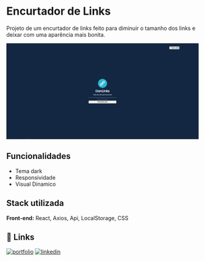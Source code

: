 # Encurtador de Links
Projeto de um encurtador de links feito para diminuir o tamanho dos links e deixar com uma aparência mais bonita.

<img src="/public/url.png" alt="url">

## Funcionalidades

- Tema dark
- Responsividade
- Visual Dinamico

## Stack utilizada

**Front-end:** React, Axios, Api, LocalStorage, CSS

## 🔗 Links

[![portfolio](https://img.shields.io/badge/my_portfolio-000?style=for-the-badge&logo=ko-fi&logoColor=white)](https://daniloramosbr.github.io/portfolio/)
[![linkedin](https://img.shields.io/badge/linkedin-0A66C2?style=for-the-badge&logo=linkedin&logoColor=white)](https://www.linkedin.com/in/daniloramosbr)

